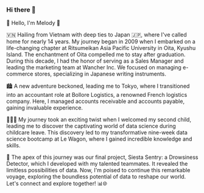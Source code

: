 ### Hi there 👋

<!--
**Mldng/Mldng** is a ✨ _special_ ✨ repository because its `README.md` (this file) appears on your GitHub profile.

Here are some ideas to get you started:

- 🔭 I’m currently working on ...
- 🌱 I’m currently learning ...
- 👯 I’m looking to collaborate on ...
- 🤔 I’m looking for help with ...
- 💬 Ask me about ...
- 📫 How to reach me: ...
- 😄 Pronouns: ...
- ⚡ Fun fact: ...
-->
👋 Hello, I'm Melody 🌸

🇻🇳 Hailing from Vietnam with deep ties to Japan 🇯🇵, where I've called home for nearly 14 years. My journey began in 2009 when I embarked on a life-changing chapter at Ritsumeikan Asia Pacific University in Oita, Kyushu Island. The enchantment of Oita compelled me to stay after graduation. During this decade, I had the honor of serving as a Sales Manager and leading the marketing team at Wancher Inc. We focused on managing e-commerce stores, specializing in Japanese writing instruments.

🏙️ A new adventure beckoned, leading me to Tokyo, where I transitioned into an accountant role at Bollore Logistics, a renowned French logistics company. Here, I managed accounts receivable and accounts payable, gaining invaluable experience.

👩‍👧‍👦 My journey took an exciting twist when I welcomed my second child, leading me to discover the captivating world of data science during childcare leave. This discovery led to my transformative nine-week data science bootcamp at Le Wagon, where I gained incredible knowledge and skills.

🚀 The apex of this journey was our final project, Siesta Sentry: a Drowsiness Detector, which I developed with my talented teammates. It revealed the limitless possibilities of data. Now, I'm poised to continue this remarkable voyage, exploring the boundless potential of data to reshape our world. Let's connect and explore together! 📊🌐
